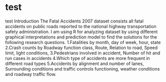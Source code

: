 # test
test
Introduction
The Fatal Accidents 2007 dataset consists all fatal accidents on public roads reported to the national highway transportation safety administration. I am using R for analyzing dataset by using different graphical interpretations and prediction model to find the solutions for the following research questions.
1.Fatalities by month, day of week, hour, state
2.Crash counts by Roadway function class, Route, Relation to road, Speed limit, light conditions,
3.Pedestrians involved in accident, Number of hit and run cases in accidents
4.Which type of accidents are more frequent in different road types
5.Accidents by alignment and number of lanes, Surrounding conditions and traffic controls functioning,
weather conditions and roadway traffic flow.
